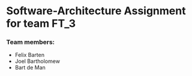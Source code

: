 # Software-Architecture Assignment for team FT_3

### Team members:
* Felix Barten
* Joel Bartholomew
* Bart de Man

